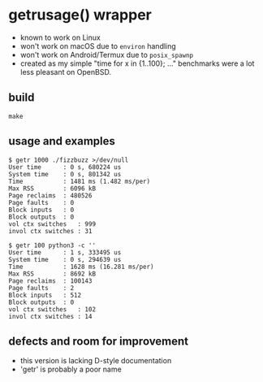 # getrusage() wrapper
- known to work on Linux
- won't work on macOS due to `environ` handling
- won't work on Android/Termux due to `posix_spawnp`
- created as my simple "time for x in {1..100}; ..." benchmarks were a lot less pleasant on OpenBSD.

## build
```
make
```

## usage and examples
```
$ getr 1000 ./fizzbuzz >/dev/null
User time      : 0 s, 680224 us
System time    : 0 s, 801342 us
Time           : 1481 ms (1.482 ms/per)
Max RSS        : 6096 kB
Page reclaims  : 480526
Page faults    : 0
Block inputs   : 0
Block outputs  : 0
vol ctx switches   : 999
invol ctx switches : 31

$ getr 100 python3 -c ''
User time      : 1 s, 333495 us
System time    : 0 s, 294639 us
Time           : 1628 ms (16.281 ms/per)
Max RSS        : 8692 kB
Page reclaims  : 100143
Page faults    : 2
Block inputs   : 512
Block outputs  : 0
vol ctx switches   : 102
invol ctx switches : 14
```

## defects and room for improvement
- this version is lacking D-style documentation
- 'getr' is probably a poor name

